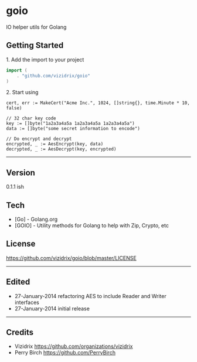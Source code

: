 goio
======

IO helper utils for Golang

## Getting Started ##

1\. Add the import to your project

````go
import (
	. "github.com/vizidrix/goio"
)
````

2\. Start using

````
cert, err := MakeCert("Acme Inc.", 1024, []string{}, time.Minute * 10, false)
````

````
// 32 char key code
key := []byte("1a2a3a4a5a 1a2a3a4a5a 1a2a3a4a5a")
data := []byte("some secret information to encode")

// Do encrypt and decrypt
encrypted, _ := AesEncrypt(key, data)
decrypted, _ := AesDecrypt(key, encrypted)
````

----

Version
----
0.1.1 ish

Tech
----

* [Go] - Golang.org
* [GOIO] - Utility methods for Golang to help with Zip, Crypto, etc

License
----

https://github.com/vizidrix/goio/blob/master/LICENSE

----
## Edited
* 27-January-2014		refactoring AES to include Reader and Writer interfaces
* 27-January-2014		initial release

----
## Credits
* Vizidrix <https://github.com/organizations/vizidrix>
* Perry Birch <https://github.com/PerryBirch>
